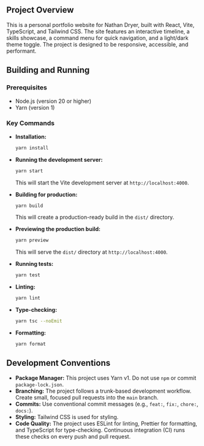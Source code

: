 ## Project Overview

This is a personal portfolio website for Nathan Dryer, built with React, Vite, TypeScript, and Tailwind CSS. The site features an interactive timeline, a skills showcase, a command menu for quick navigation, and a light/dark theme toggle. The project is designed to be responsive, accessible, and performant.

## Building and Running

### Prerequisites

- Node.js (version 20 or higher)
- Yarn (version 1)

### Key Commands

- **Installation:**
  ```bash
  yarn install
  ```

- **Running the development server:**
  ```bash
  yarn start
  ```
  This will start the Vite development server at `http://localhost:4000`.

- **Building for production:**
  ```bash
  yarn build
  ```
  This will create a production-ready build in the `dist/` directory.

- **Previewing the production build:**
  ```bash
  yarn preview
  ```
  This will serve the `dist/` directory at `http://localhost:4000`.

- **Running tests:**
  ```bash
  yarn test
  ```

- **Linting:**
  ```bash
  yarn lint
  ```

- **Type-checking:**
  ```bash
  yarn tsc --noEmit
  ```

- **Formatting:**
  ```bash
  yarn format
  ```

## Development Conventions

- **Package Manager:** This project uses Yarn v1. Do not use `npm` or commit `package-lock.json`.
- **Branching:** The project follows a trunk-based development workflow. Create small, focused pull requests into the `main` branch.
- **Commits:** Use conventional commit messages (e.g., `feat:`, `fix:`, `chore:`, `docs:`).
- **Styling:** Tailwind CSS is used for styling.
- **Code Quality:** The project uses ESLint for linting, Prettier for formatting, and TypeScript for type-checking. Continuous integration (CI) runs these checks on every push and pull request.
